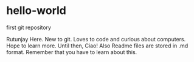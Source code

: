 # hello-world
first git repository

Rutunjay Here. New to git. Loves to code and curious about computers. Hope to learn more. Until then, Ciao!
Also Readme files are stored in .md format. Remember that you have to learn about this.

